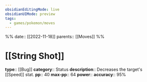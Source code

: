 ```yaml
---
obsidianEditingMode: live
obsidianUIMode: preview
tags:
  - games/pokemon/moves
---
```

%%
date:: [[2022-11-18]]
parents:: [[Moves]]
%%

# [[String Shot]]

**type**:: [[Bug]]
**category**:: Status
**description**:: Decreases the target's [[Speed]] stat.
**pp**:: 40
**max-pp**:: 64
**power**:: 
**accuracy**:: 95%